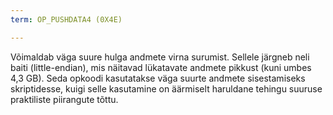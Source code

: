 ```yaml
---
term: OP_PUSHDATA4 (0X4E)

---
```

Võimaldab väga suure hulga andmete virna surumist. Sellele järgneb neli baiti (little-endian), mis näitavad lükatavate andmete pikkust (kuni umbes 4,3 GB). Seda opkoodi kasutatakse väga suurte andmete sisestamiseks skriptidesse, kuigi selle kasutamine on äärmiselt haruldane tehingu suuruse praktiliste piirangute tõttu.